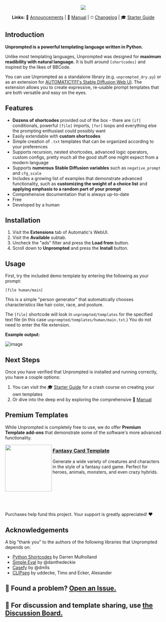 <p align="center">
<img src="https://user-images.githubusercontent.com/95403634/206286547-53f22ebf-e5fc-4bbd-8bad-53b9cb17ae64.png">
</p>

<p align="center"><strong>Links:</strong> 📣 <a href="./docs/ANNOUNCEMENTS.md">Announcements</a> | 📘 <a href="./docs/MANUAL.md">Manual</a> | ⏱ <a href="./docs/CHANGELOG.md">Changelog</a> | 🎓 <a href="./docs/GUIDE.md">Starter Guide</a></p>

## Introduction

**Unprompted is a powerful templating language written in Python.**

Unlike most templating languages, Unprompted was designed for **maximum readibility with natural language.** It is built around `[shortcodes]` and inspired by the likes of BBCode.

You can use Unprompted as a standalone library (e.g. `unprompted_dry.py`) or as an extension for [AUTOMATIC1111's Stable Diffusion Web UI](https://gitgud.io/AUTOMATIC1111/stable-diffusion-webui/). The extension allows you to create expressive, re-usable prompt templates that are both versatile and easy on the eyes.

## Features

- **Dozens of shortcodes** provided out of the box - there are `[if]` conditionals, powerful `[file]` imports, `[for]` loops and everything else the prompting enthusiast could possibly want
- Easily extendable with **custom shortcodes**
- Simple creation of `.txt` templates that can be organized according to your preferences
- Supports recursion, nested shortcodes, advanced logic operators, custom configs, pretty much all the good stuff one might expect from a modern language
- Supports **numerous Stable Diffusion variables** such as `negative_prompt` and `cfg_scale`
- Includes a growing list of examples that demonstrate advanced functionality, such as **customizing the weight of a choice list** and **applying emphasis to a random part of your prompt**
- Comprehensive documentation that is always up-to-date
- Free
- Developed by a human

## Installation

1. Visit the **Extensions** tab of Automatic's WebUI.
2. Visit the **Available** subtab.
3. Uncheck the "ads" filter and press the **Load from** button.
4. Scroll down to **Unprompted** and press the **Install** button.

## Usage

First, try the included demo template by entering the following as your prompt:

`[file human/main]`

This is a simple "person generator" that automatically chooses characteristics like hair color, race, and posture.

The `[file]` shortcode will look in `unprompted/templates` for the specified text file (in this case `unprompted/templates/human/main.txt`.) You do not need to enter the file extension.

**Example output:**

![image](https://user-images.githubusercontent.com/95403634/206287476-eb37cdaa-723d-41f4-bac9-02056e55767a.png)

## Next Steps

Once you have verified that Unprompted is installed and running correctly, you have a couple options:

1. You can visit the 🎓 [Starter Guide](./docs/GUIDE.md) for a crash course on creating your own templates
2. Or dive into the deep end by exploring the comprehensive 📘 [Manual](./docs/MANUAL.md)

## Premium Templates

While Unprompted is completely free to use, we do offer **Premium Template add-ons** that demonstrate some of the software's more advanced functionality.

<img align="left" src="https://i.ibb.co/1MSpHL4/Fantasy-Card-Template2.png" width=150>

### [Fantasy Card Template](https://payhip.com/b/hdgNR)
Generate a wide variety of creatures and characters in the style of a fantasy card game. Perfect for heroes, animals, monsters, and even crazy hybrids.
<br/>
<br/>
<br/>
<br/>
<br/>
<br/>
<br/>
<br/>
Purchases help fund this project. Your support is greatly appreciated! ❤️

## Acknowledgements

A big "thank you" to the authors of the following libraries that Unprompted depends on:

- [Python Shortcodes](https://www.dmulholl.com/dev/shortcodes.html) by Darren Mulholland
- [Simple Eval](https://github.com/danthedeckie/simpleeval) by @danthedeckie
- [Casefy](https://github.com/dmlls/python-casefy) by @dmlls
- [CLIPseg](https://github.com/timojl/clipseg) by uddecke, Timo and Ecker, Alexander


## 🔧 Found a problem? [Open an Issue.](https://github.com/ThereforeGames/unprompted/issues)

## 💬 For discussion and template sharing, use [the Discussion Board.](https://github.com/ThereforeGames/unprompted/discussions)